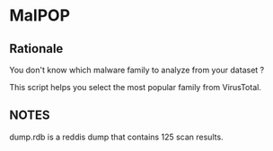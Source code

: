 # MalPOP

## Rationale

You don't know which malware family to analyze from your dataset ?

This script helps you select the most popular family from VirusTotal.

## NOTES

dump.rdb is a reddis dump that contains 125 scan results.
